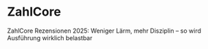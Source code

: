 # ZahlCore
ZahlCore Rezensionen 2025: Weniger Lärm, mehr Disziplin – so wird Ausführung wirklich belastbar
